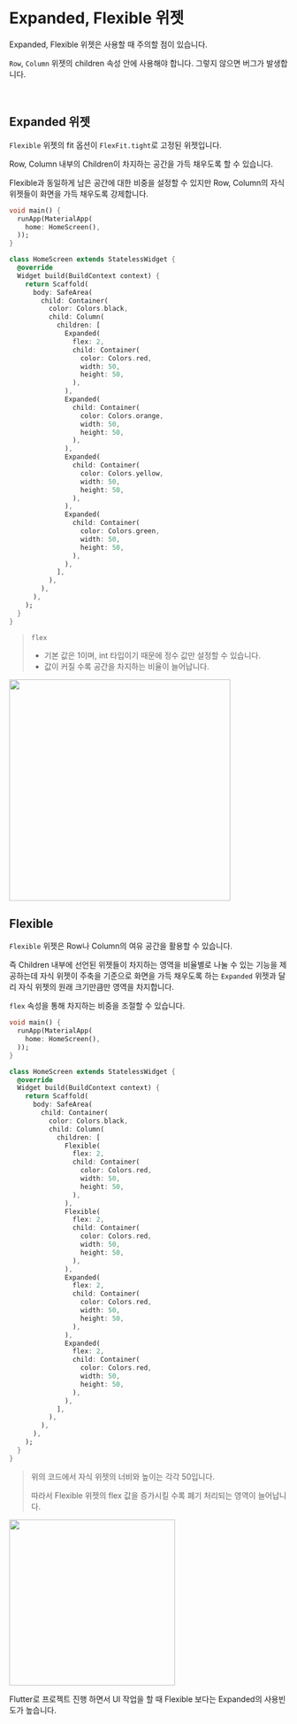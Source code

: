 # Expanded, Flexible 위젯

Expanded, Flexible 위젯은 사용할 때 주의할 점이 있습니다.

`Row`,  `Column` 위젯의 children 속성 안에 사용해야 합니다. 그렇지 않으면 버그가 발생합니다.

<br />

## Expanded 위젯

`Flexible` 위젯의 fit 옵션이 `FlexFit.tight`로 고정된 위젯입니다.

Row, Column 내부의 Children이 차지하는 공간을 가득 채우도록 할 수 있습니다.

Flexible과 동일하게 남은 공간에 대한 비중을 설정할 수 있지만 Row, Column의 자식 위젯들이 화면을 가득 채우도록 강제합니다.

``` dart
void main() {
  runApp(MaterialApp(
    home: HomeScreen(),
  ));
}

class HomeScreen extends StatelessWidget {
  @override
  Widget build(BuildContext context) {
    return Scaffold(
      body: SafeArea(
        child: Container(
          color: Colors.black,
          child: Column(
            children: [
              Expanded(
                flex: 2,
                child: Container(
                  color: Colors.red,
                  width: 50,
                  height: 50,
                ),
              ),
              Expanded(
                child: Container(
                  color: Colors.orange,
                  width: 50,
                  height: 50,
                ),
              ),
              Expanded(
                child: Container(
                  color: Colors.yellow,
                  width: 50,
                  height: 50,
                ),
              ),
              Expanded(
                child: Container(
                  color: Colors.green,
                  width: 50,
                  height: 50,
                ),
              ),
            ],
          ),
        ),
      ),
    );
  }
}
```

> `flex`  
>
> - 기본 값은 1이며, int 타입이기 때문에 정수 값만 설정할 수 있습니다.
> - 값이 커질 수록 공간을 차지하는 비율이 늘어납니다.

<img src="https://user-images.githubusercontent.com/68320595/212822585-89477b9c-d2f2-488b-896a-65e02037d3d9.png" height="400" />

<br />

## Flexible

`Flexible` 위젯은 Row나 Column의 여유 공간을 활용할 수 있습니다.

즉 Children 내부에 선언된 위젯들이 차지하는 영역을 비율별로 나눌 수 있는 기능을 제공하는데 자식 위젯이 주축을 기준으로 화면을 가득 채우도록 하는 `Expanded` 위젯과 달리 자식 위젯의 원래 크기만큼만 영역을 차지합니다.

`flex` 속성을 통해 차지하는 비중을 조절할 수 있습니다.

``` dart
void main() {
  runApp(MaterialApp(
    home: HomeScreen(),
  ));
}

class HomeScreen extends StatelessWidget {
  @override
  Widget build(BuildContext context) {
    return Scaffold(
      body: SafeArea(
        child: Container(
          color: Colors.black,
          child: Column(
            children: [
              Flexible(
                flex: 2,
                child: Container(
                  color: Colors.red,
                  width: 50,
                  height: 50,
                ),
              ),
              Flexible(
                flex: 2,
                child: Container(
                  color: Colors.red,
                  width: 50,
                  height: 50,
                ),
              ),
              Expanded(
                flex: 2,
                child: Container(
                  color: Colors.red,
                  width: 50,
                  height: 50,
                ),
              ),
              Expanded(
                flex: 2,
                child: Container(
                  color: Colors.red,
                  width: 50,
                  height: 50,
                ),
              ),
            ],
          ),
        ),
      ),
    );
  }
}
```

> 위의 코드에서 자식 위젯의 너비와 높이는 각각 50입니다.
>
> 따라서 Flexible 위젯의 flex 값을 증가시킬 수록 폐기 처리되는 영역이 늘어납니다.

<img src="https://user-images.githubusercontent.com/68320595/212832765-bba00108-b04a-4618-b8dd-520086609b1a.png" height="300" />

<br />

Flutter로 프로젝트 진행 하면서 UI 작업을 할 때 Flexible 보다는 Expanded의 사용빈도가 높습니다.